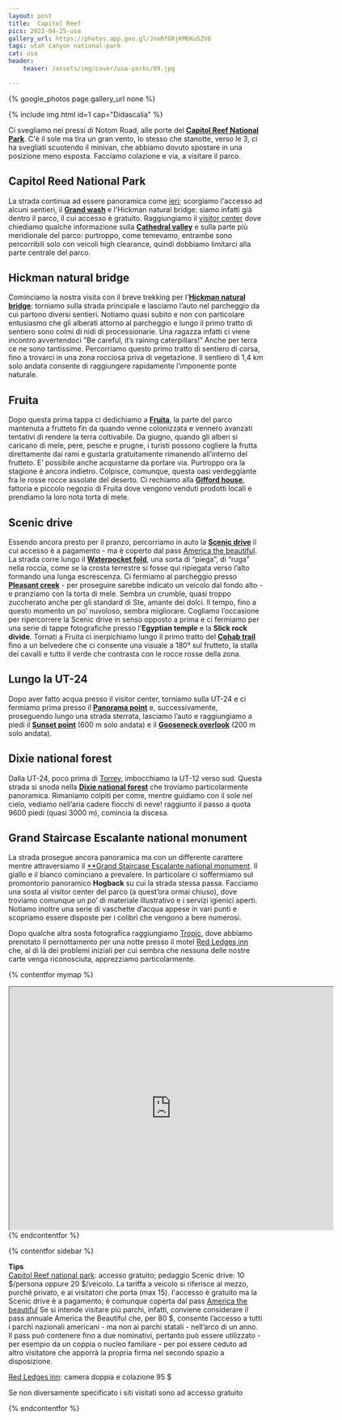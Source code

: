 ```yaml
---
layout: post
title:  Capitol Reef
pics: 2022-04-25-usa
gallery_url: https://photos.app.goo.gl/JneRfGRjKM6Ku5ZV6
tags: utah canyon national-park
cat: usa
header:
    teaser: /assets/img/cover/usa-parks/09.jpg

---
```


{% google_photos page.gallery_url none %}

{% include img.html id=1 cap="Didascalia" %}

Ci svegliamo nei pressi di Notom Road, alle porte del [**Capitol Reef National Park**](https://www.nps.gov/care/index.htm). C'è il sole ma tira un gran vento, lo stesso che stanotte, verso le 3, ci ha svegliati scuotendo il minivan, che abbiamo dovuto spostare in una posizione meno esposta. Facciamo colazione e via, a visitare il parco.

## Capitol Reed National Park

La strada continua ad essere panoramica come [ieri](https://www.van42.com/2022/05/02/usa_08-island-in-the-sky.html); scorgiamo l'accesso ad alcuni sentieri, il [**Grand wash**](https://www.nps.gov/care/learn/photosmultimedia/images/510%20-%20Grand%20Wash-Cassidy%20Arch%20-%20final%20resize.jpg) e l'Hickman natural bridge: siamo infatti già dentro il parco, il cui accesso è gratuito. Raggiungiamo il [visitor center](https://www.nps.gov/care/planyourvisit/visitorcenter.htm) dove chiediamo qualche informazione sulla [**Cathedral valley**](https://www.nps.gov/care/planyourvisit/cathedralvalley.htm) e sulla parte più meridionale del parco: purtroppo, come temevamo, entrambe sono percorribili solo con veicoli high clearance, quindi dobbiamo limitarci alla parte centrale del parco.

## Hickman natural bridge

Cominciamo la nostra visita con il breve trekking per l'[**Hickman natural bridge**](https://www.nps.gov/care/learn/photosmultimedia/images/411%20-%20Hickman%20Trailhead%20-%20final%20resize.jpg): torniamo sulla strada principale e lasciamo l’auto nel parcheggio da cui partono diversi sentieri. Notiamo quasi subito e non con particolare entusiasmo che gli alberati attorno al parcheggio e lungo il primo tratto di sentiero sono colmi di nidi di processionarie. Una ragazza infatti ci viene incontro avvertendoci "Be careful, it’s raining caterpillars!” Anche per terra ce ne sono tantissime. Percorriamo questo primo tratto di sentiero di corsa, fino a trovarci in una zona rocciosa priva di vegetazione. Il sentiero di 1,4 km solo andata consente di raggiungere rapidamente l’imponente ponte naturale.

## Fruita

Dopo questa prima tappa ci dedichiamo a [**Fruita**](https://www.nps.gov/care/planyourvisit/fruita.htm), la parte del parco mantenuta a frutteto fin da quando venne colonizzata e vennero avanzati tentativi di rendere la terra coltivabile. Da giugno, quando gli alberi si caricano di mele, pere, pesche e prugne, i turisti possono cogliere la frutta direttamente dai rami e gustarla gratuitamente rimanendo all’interno del frutteto. E’ possibile anche acquistarne da portare via. Purtroppo ora la stagione è ancora indietro. Colpisce, comunque, questa oasi verdeggiante fra le rosse rocce assolate del deserto. Ci rechiamo alla [**Gifford house**](https://www.nps.gov/care/learn/historyculture/giffordhomestead.htm), fattoria e piccolo negozio di Fruita dove vengono venduti prodotti locali e prendiamo la loro nota torta di mele.

## Scenic drive

Essendo ancora presto per il pranzo, percorriamo in auto la [**Scenic drive**](https://www.nps.gov/care/planyourvisit/scenicdrive.htm) il cui accesso è a pagamento - ma è coperto dal pass [America the beautiful](https://www.nps.gov/planyourvisit/passes.htm). La strada corre lungo il [**Waterpocket fold**](https://www.nps.gov/care/planyourvisit/waterpocketdistrict.htm), una sorta di “piega”, di “ruga” nella roccia, come se la crosta terrestre si fosse qui ripiegata verso l’alto formando una lunga escrescenza. Ci fermiamo al parcheggio presso [**Pleasant creek**](https://www.nps.gov/care/planyourvisit/pleasant-creek.htm) - per proseguire sarebbe indicato un veicolo dal fondo alto - e pranziamo con la torta di mele. Sembra un crumble, quasi troppo zuccherato anche per gli standard di Ste, amante dei dolci. Il tempo, fino a questo momento un po’ nuvoloso, sembra migliorare. Cogliamo l’occasione per ripercorrere la Scenic drive in senso opposto a prima e ci fermiamo per una serie di tappe fotografiche presso l'**Egyptian temple** e la **Slick rock divide**. Tornati a Fruita ci inerpichiamo lungo il primo tratto del [**Cohab trail**](https://www.nps.gov/care/learn/photosmultimedia/images/507%20-%20Cohab%20Canyon%20Trail%20-%20final%20resize.jpg) fino a un belvedere che ci consente una visuale a 180° sul frutteto, la stalla dei cavalli e tutto il verde che contrasta con le rocce rosse della zona.

## Lungo la UT-24

Dopo aver fatto acqua presso il visitor center, torniamo sulla UT-24 e ci fermiamo prima presso il [**Panorama point**](https://www.nps.gov/places/panorama-point-capitol-reef.htm) e, successivamente, proseguendo lungo una strada sterrata, lasciamo l’auto e raggiungiamo a piedi il [**Sunset point**](https://www.americansouthwest.net/utah/capitol_reef/sunset-point-trail.html) (600 m solo andata) e il [**Gooseneck overlook**](https://capitolreef.org/blog/sunset-and-goosenecks-trails/) (200 m solo andata).

## Dixie national forest

Dalla UT-24, poco prima di [Torrey](https://torreyutah.gov/), imbocchiamo la UT-12 verso sud. Questa strada si snoda nella [**Dixie national forest**](https://www.fs.usda.gov/dixie) che troviamo particolarmente panoramica. Rimaniamo colpiti per come, mentre guidiamo con il sole nel cielo, vediamo nell’aria cadere fiocchi di neve! raggiunto il passo a quota 9600 piedi (quasi 3000 m), comincia la discesa. 

## Grand Staircase Escalante national monument

La strada prosegue ancora panoramica ma con un differente carattere mentre attraversiamo il [**Grand Staircase Escalante national monument](https://www.blm.gov/programs/national-conservation-lands/utah/grand-staircase-escalante-national-monument). Il giallo e il bianco cominciano a prevalere. In particolare ci soffermiamo sul promontorio panoramico **Hogback** su cui la strada stessa passa.
Facciamo una sosta al visitor center del parco (a quest’ora ormai chiuso), dove troviamo comunque un po’ di materiale illustrativo e i servizi igienici aperti. Notiamo inoltre una serie di vaschette d’acqua appese in vari punti e scopriamo essere disposte per i colibrì che vengono a bere numerosi.

Dopo qualche altra sosta fotografica raggiungiamo [Tropic](https://www.townoftropicut.gov/), dove abbiamo prenotato il pernottamento per una notte presso il motel [Red Ledges inn](https://www.stayinns.com/country-hearth-inn-suites/ut/tropic/red-ledges-inn) che, al di là dei problemi iniziali per cui sembra che nessuna delle nostre carte venga riconosciuta, apprezziamo particolarmente.

{% contentfor mymap %}
<iframe src="https://www.google.com/maps/d/embed?mid=1J-2tJEnMHoV-3e5SEvtz8WOq3HS9_DQ&ehbc=2E312F" width="640" height="480"></iframe>
{% endcontentfor %}

{% contentfor sidebar %}

**Tips**  
[Capitol Reef national park](https://www.nps.gov/care/index.htm): accesso gratuito; pedaggio Scenic drive: 10 $/persona oppure 20 $/veicolo. La tariffa a veicolo si riferisce al mezzo, purché privato, e ai visitatori che porta (max 15).
l'accesso è gratuito ma la Scenic drive è a pagamento; è comunque coperta dal pass [America the beautiful](https://www.nps.gov/planyourvisit/passes.htm)
Se si intende visitare più parchi, infatti, conviene considerare il pass annuale America the Beautiful che, per 80 $, consente l’accesso a tutti i parchi nazionali americani - ma non ai parchi statali - nell’arco di un anno. Il pass può contenere fino a due nominativi, pertanto può essere utilizzato - per esempio da un coppia o nucleo familiare - per poi essere ceduto ad altro visitatore che apporrà la propria firma nel secondo spazio a disposizione. 

[Red Ledges inn](https://www.stayinns.com/country-hearth-inn-suites/ut/tropic/red-ledges-inn): camera doppia e colazione 95 $

Se non diversamente specificato i siti visitati sono ad accesso gratuito

{% endcontentfor %}